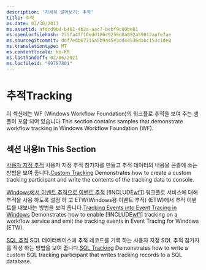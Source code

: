 ```yaml
---
description: '자세히 알아보기: 추적'
title: 추적
ms.date: 03/30/2017
ms.assetid: afdcd9bd-b462-4b2a-aac7-bebf9c80be81
ms.openlocfilehash: 235fa4ff10edd186c9259d8a892a59012aafe7ae
ms.sourcegitcommit: ddf7edb67715a5b9a45e3dd44536dabc153c1de0
ms.translationtype: MT
ms.contentlocale: ko-KR
ms.lasthandoff: 02/06/2021
ms.locfileid: "99787801"
---
```

# <a name="tracking"></a><span data-ttu-id="4840e-103">추적</span><span class="sxs-lookup"><span data-stu-id="4840e-103">Tracking</span></span>

<span data-ttu-id="4840e-104">이 섹션에는 WF (Windows Workflow Foundation)의 워크플로 추적을 보여 주는 샘플이 포함 되어 있습니다.</span><span class="sxs-lookup"><span data-stu-id="4840e-104">This section contains samples that demonstrate workflow tracking in Windows Workflow Foundation (WF).</span></span>

## <a name="in-this-section"></a><span data-ttu-id="4840e-105">섹션 내용</span><span class="sxs-lookup"><span data-stu-id="4840e-105">In This Section</span></span>

 <span data-ttu-id="4840e-106">[사용자 지정 추적](custom-tracking.md) 사용자 지정 추적 참가자를 만들고 추적 데이터의 내용을 콘솔에 쓰는 방법을 보여 줍니다.</span><span class="sxs-lookup"><span data-stu-id="4840e-106">[Custom Tracking](custom-tracking.md) Demonstrates how to create a custom tracking participant and write the contents of the tracking data to console.</span></span>

 <span data-ttu-id="4840e-107">[Windows에서 이벤트 추적으로 이벤트 추적](tracking-events-into-event-tracing-in-windows.md) [!INCLUDE[wf1](../../../../includes/wf1-md.md)] 워크플로 서비스에 대해 추적을 사용 하도록 설정 하 고 ETW(Windows용 이벤트 추적) (ETW)에서 추적 이벤트를 내보내는 방법을 보여 줍니다.</span><span class="sxs-lookup"><span data-stu-id="4840e-107">[Tracking Events into Event Tracing in Windows](tracking-events-into-event-tracing-in-windows.md) Demonstrates how to enable [!INCLUDE[wf1](../../../../includes/wf1-md.md)] tracking on a workflow service and emit the tracking events in Event Tracing for Windows (ETW).</span></span>

 <span data-ttu-id="4840e-108">[SQL 추적](sql-tracking.md) SQL 데이터베이스에 추적 레코드를 기록 하는 사용자 지정 SQL 추적 참가자를 작성 하는 방법을 보여 줍니다.</span><span class="sxs-lookup"><span data-stu-id="4840e-108">[SQL Tracking](sql-tracking.md) Demonstrates how to write a custom SQL tracking participant that writes tracking records to a SQL database.</span></span>
